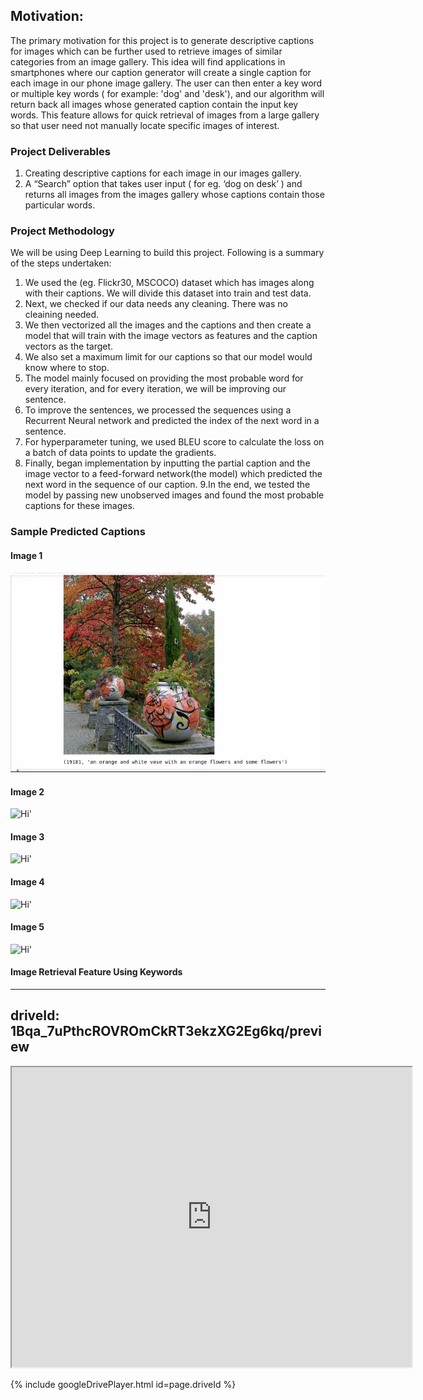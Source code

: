 ## Motivation: 

The primary motivation for this project is to generate descriptive captions for images which can be further used to retrieve images of similar categories from an image gallery. This idea will find applications in smartphones where our caption generator will create a single caption for each image in our phone image gallery. The user can then enter a key word or multiple key words ( for example: 'dog' and 'desk'), and our algorithm will return back all images whose generated caption contain the input key words. This feature allows for quick retrieval of images from a large gallery so that user need not manually locate specific images of interest.

### Project Deliverables

1. Creating descriptive captions for each image in our images gallery. 
2. A “Search” option that takes user input ( for eg. ‘dog on desk’ ) and returns all images from the images gallery whose captions contain those particular words. 

### Project Methodology 

We will be using Deep Learning to build this project. Following is a summary of the steps undertaken:
1. We used the (eg. Flickr30, MSCOCO) dataset which has images along with their captions. We will divide this dataset into train and test data.
2. Next, we checked if our data needs any cleaning. There was no cleaining needed.
3. We then vectorized all the images and the captions and then create a model that will train with the image vectors as features and the caption vectors as the target.
4. We also set a maximum limit for our captions so that our model would know where to stop.
5. The model mainly focused on providing the most probable word for every iteration, and for every iteration, we will be improving our sentence.
6. To improve the sentences, we processed the sequences using a Recurrent Neural network and predicted the index of the next word in a sentence.
7. For hyperparameter tuning, we used BLEU score to calculate the loss on a batch of data points to update the gradients.
8. Finally, began implementation by inputting the partial caption and the image vector to a feed-forward network(the model) which predicted the next word in the sequence of our caption.
9.In the end, we tested the model by passing new unobserved images and found the most probable captions for these images.

### Sample Predicted Captions

#### Image 1
<img src="prediction - flowers correct.JPG"/>

#### Image 2
<img src="https://github.com/megs161195/Image-Retrieval-using-generated-captions/raw/master/prediction%203-%20clock.JPG" alt ="Hi" class="inline"/>'

#### Image 3
<img src="https://github.com/megs161195/Image-Retrieval-using-generated-captions/raw/master/prediction%204_%20kite-sky.JPG" alt ="Hi" class="inline"/>'

#### Image 4
<img src="https://github.com/megs161195/Image-Retrieval-using-generated-captions/raw/master/prediction%205%20-%20correct%20cat.JPG" alt ="Hi" class="inline"/>'

#### Image 5
<img src="https://github.com/megs161195/Image-Retrieval-using-generated-captions/raw/master/prediction2-%20table%20with%20people%20eating%20food.JPG" alt ="Hi" class="inline"/>'

#### Image Retrieval Feature Using Keywords

---
driveId: 1Bqa_7uPthcROVROmCkRT3ekzXG2Eg6kq/preview
---

<iframe src="https://drive.google.com/file/d/1Bqa_7uPthcROVROmCkRT3ekzXG2Eg6kq/preview" width="640" height="480"></iframe>

{% include googleDrivePlayer.html id=page.driveId %}
